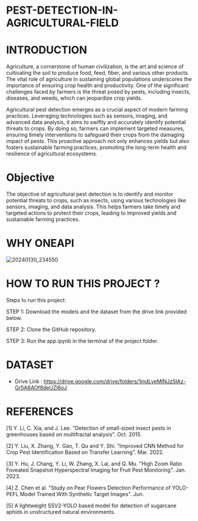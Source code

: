 
# PEST-DETECTION-IN-AGRICULTURAL-FIELD


 # INTRODUCTION
   
Agriculture, a cornerstone of human civilization, is the art and science of cultivating the soil to produce food, feed, fiber, and various other products. The vital role of agriculture in sustaining global populations underscores the importance of ensuring crop health and productivity. One of the significant challenges faced by farmers is the threat posed by pests, including insects, diseases, and weeds, which can jeopardize crop yields.

Agricultural pest detection emerges as a crucial aspect of modern farming practices. Leveraging technologies such as sensors, imaging, and advanced data analysis, it aims to swiftly and accurately identify potential threats to crops. By doing so, farmers can implement targeted measures, ensuring timely interventions to safeguard their crops from the damaging impact of pests. This proactive approach not only enhances yields but also fosters sustainable farming practices, promoting the long-term health and resilience of agricultural ecosystems.

# Objective 

The objective of agricultural pest detection is to identify and monitor potential threats to crops, such as insects, using various technologies like sensors, imaging, and data analysis. This helps farmers take timely and targeted actions to protect their crops, leading to improved yields and sustainable farming practices.

# WHY ONEAPI
   
![20240130_234550](https://github.com/SunilPrasad31/PestDetection/assets/145242357/3ace9ccd-4bcd-404e-a6c9-716874a481b0)


# HOW TO RUN THIS PROJECT ?

Steps to run this project:

STEP 1: Download the models and the dataset from the drive link provided below.

STEP 2: Clone the GitHub repository.

STEP 3: Run the app.ipynb in the terminal of the project folder.

# DATASET

* Drive Link : https://drive.google.com/drive/folders/1mdLyeMlNJz5IAz-Gr5A6AOf8deUZl6oJ

# REFERENCES

[1]	Y. Li, C. Xia, and J. Lee. "Detection of small-sized insect pests in greenhouses based on multifractal analysis". Oct. 2015.

[2]	Y. Liu, X. Zhang, Y. Gao, T. Qu and Y. Shi. "Improved CNN Method for Crop Pest Identification Based on Transfer Learning". Mar. 2022.

[3]	Y. Hu, J. Chang, Y. Li, W. Zhang, X. Lai, and Q. Mu. "High Zoom Ratio Foveated Snapshot Hyperspectral Imaging for Fruit Pest Monitoring". Jan. 2023.

[4]	Z. Chen et al. "Study on Pear Flowers Detection Performance of YOLO-PEFL Model Trained With Synthetic Target Images". Jun.

[5]	A lightweight SSV2-YOLO based model for detection of sugarcane aphids in unstructured natural environments.


